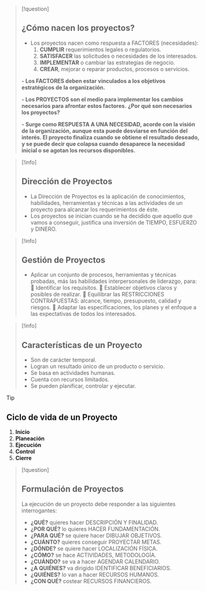 > [!question]
> ## **¿Cómo nacen los proyectos?**
> 
>  - Los proyectos nacen como respuesta a FACTORES (necesidades):
> 	 1. **CUMPLIR** requerimientos legales o regulatorios. 
> 	 2. **SATISFACER** las solicitudes o necesidades de los interesados. 
> 	 3. **IMPLEMENTAR** o cambiar las estrategias de negocio. 
> 	 4. **CREAR**, mejorar o reparar productos, procesos o servicios. 
> 
>  **- Los FACTORES deben estar vinculados a los objetivos estratégicos de la     organización.** 
> 
>  **- Los PROYECTOS son el medio para implementar los cambios necesarios para afrontar estos factores.**
> **¿Por qué son necesarios los proyectos?** 
> 
>  **- Surge como RESPUESTA A UNA NECESIDAD, acorde con la visión de la organización, aunque esta puede desviarse en función del interés. El proyecto finaliza cuando se obtiene el resultado deseado, y se puede decir que colapsa cuando desaparece la necesidad inicial o se agotan los recursos disponibles.**

> [!info]
> ## Dirección de Proyectos 
> 
>  - La Dirección de Proyectos es la aplicación de conocimientos, habilidades, herramientas y técnicas a las actividades de un proyecto para alcanzar los requerimientos de éste. 
>  -  Los proyectos se inician cuando se ha decidido que aquello que vamos a conseguir, justifica una inversión de TIEMPO, ESFUERZO y DINERO.
> 

> [!info]
> ## Gestión de Proyectos 
> 
>   - Aplicar un conjunto de procesos, herramientas y técnicas probadas, más las habilidades interpersonales de liderazgo, para:
> 	   Identificar los requisitos. 
> 	   Establecer objetivos claros y posibles de realizar.
> 	   Equilibrar las RESTRICCIONES CONTRAPUESTAS: alcance, tiempo, presupuesto, calidad y riesgos. 
> 	   Adaptar las especificaciones, los planes y el enfoque a las expectativas de todos los interesados.

> [!info]
> ## Características de un Proyecto
> - Son de carácter temporal. 
> - Logran un resultado único de un producto o servicio.
> - Se basa en actividades humanas. 
> - Cuenta con recursos limitados. 
> - Se pueden planificar, controlar y ejecutar.
> 

> [!tip]
> ## Ciclo de vida de un Proyecto
> 1. **Inicio**
> 2. **Planeación**
> 3. **Ejecución**
> 4. **Control**
> 5. **Cierre**

> [!question]
> ## Formulación de Proyectos
> 
> La ejecución de un proyecto debe responder a las siguientes interrogantes: 
> - **¿QUÉ?** quieres hacer DESCRIPCIÓN Y FINALIDAD. 
> - **¿POR QUÉ?** lo quieres HACER FUNDAMENTACIÓN.
> - **¿PARA QUÉ?** se quiere hacer DIBUJAR OBJETIVOS. 
> - **¿CUÁNTO?** quieres conseguir PROYECTAR METAS. 
> - **¿DÓNDE?** se quiere hacer LOCALIZACIÓN FÍSICA. 
> - **¿CÓMO?** se hace ACTIVIDADES, METODOLOGÍA. 
> - **¿CUÁNDO?** se va a hacer AGENDAR CALENDARIO. 
> - **¿A QUIÉNES?** va dirigido IDENTIFICAR BENEFICIARIOS. 
> - **¿QUIÉNES?** lo van a hacer RECURSOS HUMANOS. 
> - **¿CON QUÉ?** costear RECURSOS FINANCIEROS.
> 

